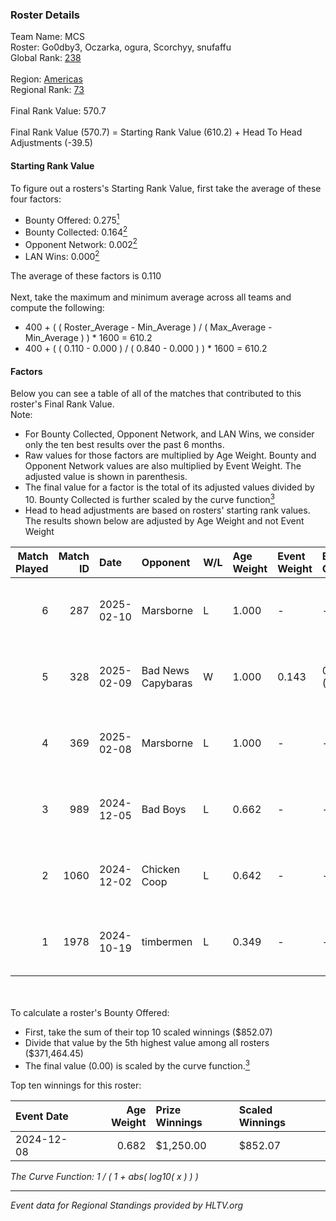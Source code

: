### Roster Details<br />
Team Name: MCS<br />
Roster: Go0dby3, Oczarka, ogura, Scorchyy, snufaffu<br />
Global Rank: [238](../../standings_global_2025_02_24.md)<br />
<br />
Region: [Americas]( ../../standings_americas_2025_02_24.md)<br />
Regional Rank: [73]( ../../standings_americas_2025_02_24.md)<br />
<br />
Final Rank Value:  570.7<br />
<br />
Final Rank Value (570.7) = Starting Rank Value (610.2) + Head To Head Adjustments (-39.5)<br />

#### Starting Rank Value<br />
To figure out a rosters's Starting Rank Value, first take the average of these four factors:<br />
- Bounty Offered: 0.275[<sup>1</sup>](#table2)
- Bounty Collected: 0.164[<sup>2</sup>](#table1)
- Opponent Network: 0.002[<sup>2</sup>](#table1)
- LAN Wins: 0.000[<sup>2</sup>](#table1)

The average of these factors is 0.110<br />
<br />
Next, take the maximum and minimum average across all teams and compute the following:<br />
- 400 + ( ( Roster_Average - Min_Average ) / ( Max_Average - Min_Average ) ) * 1600 = 610.2
- 400 + ( ( 0.110 - 0.000 ) / ( 0.840 - 0.000 ) ) * 1600 = 610.2


#### Factors<br />
Below you can see a table of all of the matches that contributed to this roster's Final Rank Value.<br />
Note:<br />

- For Bounty Collected, Opponent Network, and LAN Wins, we consider only the ten best results over the past 6 months.
- Raw values for those factors are multiplied by Age Weight. Bounty and Opponent Network values are also multiplied by Event Weight. The adjusted value is shown in parenthesis.
- The final value for a factor is the total of its adjusted values divided by 10. Bounty Collected is further scaled by the curve function[<sup>3</sup>](#curveFunction)
- Head to head adjustments are based on rosters' starting rank values. The results shown below are adjusted by Age Weight and not Event Weight
<span id="table1"></span><br />


| Match Played | Match ID | Date       | Opponent           | W/L | Age Weight | Event Weight | Bounty Collected | Opponent Network | LAN Wins  | H2H Adj. | Roster                                       |
| -: | -: | :- | :- | :- | :- | :- | :- | :- | :- | -: | :- |
|            6 |      287 | 2025-02-10 | Marsborne          | L   | 1.000      | -            | -                | -                | -         |   -16.30 | Go0dby3, Oczarka, ogura, Scorchyy, snufaffu  |
|            5 |      328 | 2025-02-09 | Bad News Capybaras | W   | 1.000      | 0.143        | 0.001 (0.000)    | 0.160 (0.023)    | 0 (0.000) |    18.04 | Go0dby3, Oczarka, ogura, Scorchyy, snufaffu  |
|            4 |      369 | 2025-02-08 | Marsborne          | L   | 1.000      | -            | -                | -                | -         |   -18.65 | Go0dby3, Oczarka, ogura, Scorchyy, snufaffu  |
|            3 |      989 | 2024-12-05 | Bad Boys           | L   | 0.662      | -            | -                | -                | -         |    -8.97 | Go0dby3, Oczarka, ogura, Scorchyy, snufaffu  |
|            2 |     1060 | 2024-12-02 | Chicken Coop       | L   | 0.642      | -            | -                | -                | -         |    -8.93 | Go0dby3, Oczarka, ogura, Scorchyy, snufaffu  |
|            1 |     1978 | 2024-10-19 | timbermen          | L   | 0.349      | -            | -                | -                | -         |    -4.68 | GibbyATL, Go0dby3, ogura, Scorchyy, snufaffu |

<br />
<span id="table2"></span><br />
To calculate a roster's Bounty Offered:<br />

- First, take the sum of their top 10 scaled winnings ($852.07)
- Divide that value by the 5th highest value among all rosters ($371,464.45)
- The final value (0.00) is scaled by the curve function.[<sup>3</sup>](#curveFunction)

Top ten winnings for this roster:<br />

| Event Date | Age Weight | Prize Winnings | Scaled Winnings |
| :- | -: | :- | :- |
| 2024-12-08 |      0.682 | $1,250.00      | $852.07         |


<span id="curveFunction"></span>_The Curve Function: 1 / ( 1 + abs( log10( x ) ) )_<br />

---
_Event data for Regional Standings provided by HLTV.org_<br />
